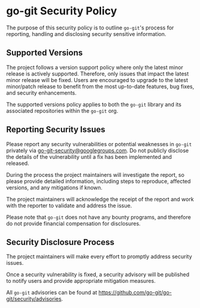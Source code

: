 # go-git Security Policy

The purpose of this security policy is to outline `go-git`'s process
for reporting, handling and disclosing security sensitive information.

## Supported Versions

The project follows a version support policy where only the latest minor
release is actively supported. Therefore, only issues that impact the latest
minor release will be fixed. Users are encouraged to upgrade to the latest
minor/patch release to benefit from the most up-to-date features, bug fixes,
and security enhancements.​

The supported versions policy applies to both the `go-git` library and its
associated repositories within the `go-git` org.

## Reporting Security Issues

Please report any security vulnerabilities or potential weaknesses in `go-git`
privately via go-git-security@googlegroups.com. Do not publicly disclose the
details of the vulnerability until a fix has been implemented and released.

During the process the project maintainers will investigate the report, so please
provide detailed information, including steps to reproduce, affected versions, and any mitigations if known.

The project maintainers will acknowledge the receipt of the report and work with
the reporter to validate and address the issue.

Please note that `go-git` does not have any bounty programs, and therefore do
not provide financial compensation for disclosures.

## Security Disclosure Process

The project maintainers will make every effort to promptly address security issues.

Once a security vulnerability is fixed, a security advisory will be published to notify users and provide appropriate mitigation measures.

All `go-git` advisories can be found at https://github.com/go-git/go-git/security/advisories.
